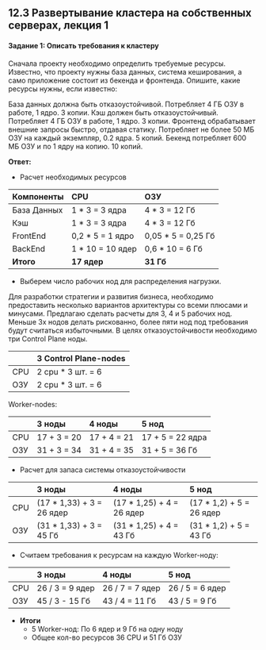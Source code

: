 ## 12.3 Развертывание кластера на собственных серверах, лекция 1

#### Задание 1: Описать требования к кластеру

Сначала проекту необходимо определить требуемые ресурсы. Известно, что проекту нужны база данных, система кеширования, а само приложение состоит из бекенда и фронтенда. Опишите, какие ресурсы нужны, если известно:

База данных должна быть отказоустойчивой. Потребляет 4 ГБ ОЗУ в работе, 1 ядро. 3 копии.
Кэш должен быть отказоустойчивый. Потребляет 4 ГБ ОЗУ в работе, 1 ядро. 3 копии.
Фронтенд обрабатывает внешние запросы быстро, отдавая статику. Потребляет не более 50 МБ ОЗУ на каждый экземпляр, 0.2 ядра. 5 копий.
Бекенд потребляет 600 МБ ОЗУ и по 1 ядру на копию. 10 копий.

**Ответ:**

+ Расчет необходимых ресурсов

| Компоненты  | CPU                          | ОЗУ                 |
|:---         |:---                          |:---                 |
| База Данных | 1 * 3 = 3 ядра               | 4 * 3 = 12 Гб       |     
| Кэш         | 1 * 3 = 3 ядра               | 4 * 3 = 12 Гб       | 
| FrontEnd    | 0,2 * 5 = 1 ядро             | 0,05 * 5 = 0,25 Гб  | 
| BackEnd     | 1 * 10 = 10 ядер             | 0,6 * 10 = 6 Гб     | 
| **Итого**   | **17 ядер**                  |  **31 Гб**          | 

+ Выберем число рабочих нод для распределения нагрузки.

Для разработки стратегии и развития бизнеса, необходимо предоставить несколько вариантов архитектуры со всеми плюсами и минусами.
Предлагаю сделать расчеты для 3, 4 и 5 рабочих нод. Меньше 3х нодов делать рискованно, более пяти нод под требования будут считаться избыточными.
В целях отказоустойчивости необходимо три Control Plane ноды.

|       | 3 Control Plane-nodes |
|:---   |:---                   |
| CPU   | 2 cpu * 3 шт. = 6     |
| ОЗУ   | 2 cpu * 3 шт. = 6     |

Worker-nodes:

|       | 3 ноды       | 4 ноды       | 5 нод            |
|:---   |:---          |:---          | :---             |
| CPU   | 17 + 3 = 20  | 17 + 4 = 21  | 17 + 5 = 22 ядра |    
| ОЗУ   | 31 + 3 = 34  | 31 + 4 = 35  | 31 + 5 = 36 Гб   |

+ Расчет для запаса системы отказоустойчивости

|       | 3 ноды           | 4 ноды            | 5 нод          |
|:---   |:---                       |:---                       | :---                     |
| CPU   | (17 * 1,33) + 3 = 26 ядер | (17 * 1,25) + 4 = 26 ядер | (17 * 1,2) + 5 = 26 ядер |    
| ОЗУ   | (31 * 1,33) + 3 = 45 Гб   | (31 * 1,25) + 4 = 43 Гб   | (31 * 1,2) + 5 = 43 Гб   |

+ Считаем требования к ресурсам на каждую Worker-ноду:

|       | 3 ноды  | 4 ноды  | 5 нод  |
|:---   |:---             |:---             | :---            |
| CPU   | 26 / 3 = 9 ядер | 26 / 7 = 7 ядер | 26 / 5 = 6 ядер |    
| ОЗУ   | 45 / 3 - 15 Гб  | 43 / 4 = 11 Гб  | 43 / 5 = 9 Гб   |

+ **Итоги**
    + 5 Worker-нод: По 6 ядер и 9 Гб на одну ноду
    + Общее кол-во ресурсов 36 CPU и 51 Гб ОЗУ